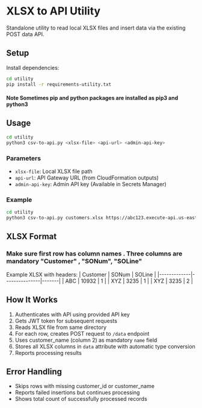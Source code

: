 # XLSX to API Utility

Standalone utility to read local XLSX files and insert data via the existing POST data API.

## Setup

Install dependencies:
```bash
cd utility
pip install -r requirements-utility.txt
```
#### Note Sometimes pip and python packages are installed as pip3 and python3 

## Usage

```bash
cd utility
python3 csv-to-api.py <xlsx-file> <api-url> <admin-api-key>
```

### Parameters
- `xlsx-file`: Local XLSX file path
- `api-url`: API Gateway URL (from CloudFormation outputs)
- `admin-api-key`: Admin API key (Available in Secrets Manager)

### Example
```bash
cd utility
python3 csv-to-api.py customers.xlsx https://abc123.execute-api.us-east-1.amazonaws.com/dev your-api-key-here
```

## XLSX Format

### Make sure first row has column names . Three columns are mandatory "Customer" , "SONum", "SOLine" ###

Example XLSX with headers:
 | Customer | SONum | SOLine |
|-------------|---------------|-------|
| ABC | 10932 | 1 |
| XYZ | 3235 | 1 |
| XYZ | 3235 | 2 |

## How It Works

1. Authenticates with API using provided API key
2. Gets JWT token for subsequent requests
3. Reads XLSX file from same directory
4. For each row, creates POST request to `/data` endpoint
5. Uses customer_name (column 2) as mandatory `name` field
6. Stores all XLSX columns in `data` attribute with automatic type conversion
7. Reports processing results

## Error Handling

- Skips rows with missing customer_id or customer_name
- Reports failed insertions but continues processing
- Shows total count of successfully processed records